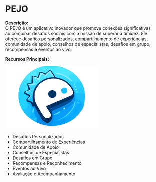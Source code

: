 <div style="display: flex;">
  <div style="flex: 2; margin-left: 20px;">
    <h1>PEJO</h1>
    <p><strong>Descrição:</strong><br>
    O PEJO é um aplicativo inovador que promove conexões significativas ao combinar desafios sociais com a missão de superar a timidez. Ele oferece desafios personalizados, compartilhamento de experiências, comunidade de apoio, conselhos de especialistas, desafios em grupo, recompensas e eventos ao vivo.</p>
    <p><strong>Recursos Principais:</strong></p>
    <div style="flex: 1; border-radius: 30px;">
      <img src="https://github.com/Otavig/Pejo/blob/main/Manual%20da%20Marca%20(PEJO).png" width="300" height="200" style="object-fit: cover;">
    </div>
    <ul>
      <li>Desafios Personalizados</li>
      <li>Compartilhamento de Experiências</li>
      <li>Comunidade de Apoio</li>
      <li>Conselhos de Especialistas</li>
      <li>Desafios em Grupo</li>
      <li>Recompensas e Reconhecimento</li>
      <li>Eventos ao Vivo</li>
      <li>Avaliação e Acompanhamento</li>
    </ul>
  </div>
</div>
